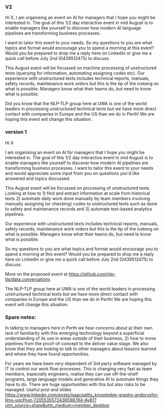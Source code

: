 ### V2

Hi X, I am organising an event on AI for managers that I hope you might be interested in. The goal of this 1/2 day interactive event in mid August is to enable managers like yourself to discover how modern AI language pipelines are transforming business processes.

I want to tailor this event to your needs. So my questions to you are what topics and format would encourage you to spend a morning at this event? Would you be prepared to drop me a reply here on LinkedIn or give me a quick call before July 2nd (0439512475) to discuss.

This August event will be focussed on machine processing of unstructured texts (querying for information, automating assigning codes etc). Our experience with unstructured texts includes technical reports, manuals, safety records, maintenance work orders but this is the tip of the iceberg on what is possible. Managers know what their teams do, but need to know what is possible.

Did you know that the NLP-TLP group here at UWA is one of the world leaders in processing unstructured technical texts but we have more direct contact with companies in Europe and the US than we do in Perth! We are hoping this event will change this situation.

### version 1

Hi X

I am organising an event on AI for managers that I hope you might be interested in. The goal of this 1/2 day interactive event in mid August is to enable managers like yourself to discover how modern AI pipelines are transforming business processes. I want to tailor this event to your needs and would appreciate some input from you on questions you'd like answered and topics discussed.

This August event will be focussed on processing of unstructured texts. Looking at how to 1) find and extract information at scale from historical texts 2) automate daily work done manually by team members involving manually assigning (or checking) codes to unstructured texts such as done to safety and maintenance records and 3) automate text-based analytics pipelines.

Our experience with unstructured texts includes technical reports, manuals, safety records, maintenance work orders but this is the tip of the iceberg on what is possible. Managers know what their teams do, but need to know what is possible.

So my questions to you are what topics and format would encourage you to spend a morning at this event? Would you be prepared to drop me a reply here on LinkedIn or give me a quick call before July 2nd (0439512475) to discuss.

More on the proposed event at https://github.com/nlp-tlp/data.conversations

The NLP-TLP group here at UWA is one of the world leaders in processing unstructured technical texts but we have more direct contact with companies in Europe and the US than we do in Perth! We are hoping this event will change this situation.

### Spare notes:

In talking to managers here in Perth we hear concerns about a) their own lack of familiarity with this emerging technology beyond a superficial understanding of its use in areas outside of their business, 2) how to move pipelines from the proof-of-concept to the deliver value stage. We also know that they are looking to talk to other managers about lessons learned and where they have found opportunities.

For years we have been very dependent of 3rd party software managed by IT to control our work flow processes. This is changing very fast as team members, especially engineers, realise they can use off-the-shelf programs, large language models and generative AI to automate things they have to do. There are huge opportunities with this but also risks to be managed.
Useful post and slides https://www.linkedin.com/posts/isaacpattis_knowledge-graphs-andorvsfor-llms-ugcPost-7205535572436598784-AyB1?utm_source=share&utm_medium=member_desktop
